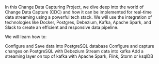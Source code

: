 


In this Change Data Capturing Project, we dive deep into the world of Change Data Capture (CDC) and how it can be implemented for real-time data streaming using a powerful tech stack. We  will use the integration of technologies like Docker, Postgres, Debezium, Kafka, Apache Spark, and Slack to create an efficient and responsive data pipeline.

We will learn how to:

Configure and Save data into PostgreSQL database
Configure and capture changes on PostgreSQL with Debezium
Stream data into kafka
Add a streaming layer on top of kafka with Apache Spark, Flink, Storm or ksqlDB